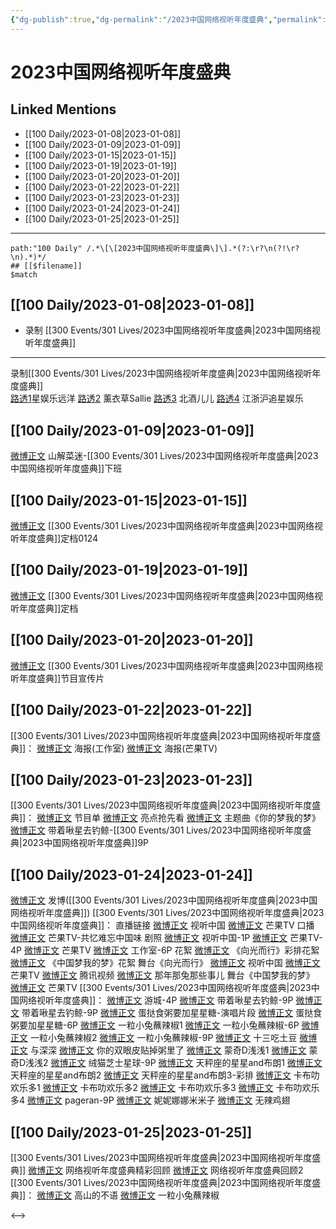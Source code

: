 ```yaml
---
{"dg-publish":true,"dg-permalink":"/2023中国网络视听年度盛典","permalink":"/2023中国网络视听年度盛典/","title":"2023中国网络视听年度盛典"}
---
```


# 2023中国网络视听年度盛典

## Linked Mentions
- [[100 Daily/2023-01-08\|2023-01-08]]
- [[100 Daily/2023-01-09\|2023-01-09]]
- [[100 Daily/2023-01-15\|2023-01-15]]
- [[100 Daily/2023-01-19\|2023-01-19]]
- [[100 Daily/2023-01-20\|2023-01-20]]
- [[100 Daily/2023-01-22\|2023-01-22]]
- [[100 Daily/2023-01-23\|2023-01-23]]
- [[100 Daily/2023-01-24\|2023-01-24]]
- [[100 Daily/2023-01-25\|2023-01-25]]


---

```expander
path:"100 Daily" /.*\[\[2023中国网络视听年度盛典\]\].*(?:\r?\n(?!\r?\n).*)*/
## [[$filename]]
$match
```
## [[100 Daily/2023-01-08\|2023-01-08]]
  - 录制 [[300 Events/301 Lives/2023中国网络视听年度盛典\|2023中国网络视听年度盛典]]
---
录制[[300 Events/301 Lives/2023中国网络视听年度盛典\|2023中国网络视听年度盛典]]  
[路透1](https://weibo.com/1029328390/MnpkyvuFE?refer_flag=1001030103_)星娱乐远洋
[路透2](https://weibo.com/5173098196/MnsGyottp?refer_flag=1001030103_) 薰衣草Sallie
[路透3](https://weibo.com/1952752357/MnsHMjTHx?refer_flag=1001030103_) 北酒儿儿
[路透4](https://weibo.com/7308723626/MnpnTCHYy?refer_flag=1001030103_) 江浙沪追星娱乐

## [[100 Daily/2023-01-09\|2023-01-09]]
[微博正文](https://m.weibo.cn/1803647442/4855955843451346) 山解菜迷-[[300 Events/301 Lives/2023中国网络视听年度盛典\|2023中国网络视听年度盛典]]下班
## [[100 Daily/2023-01-15\|2023-01-15]]
[微博正文](https://m.weibo.cn/7408066931/4858090933192792) [[300 Events/301 Lives/2023中国网络视听年度盛典\|2023中国网络视听年度盛典]]定档0124
## [[100 Daily/2023-01-19\|2023-01-19]]
[微博正文](https://m.weibo.cn/7408066931/4859608609596645) [[300 Events/301 Lives/2023中国网络视听年度盛典\|2023中国网络视听年度盛典]]定档
## [[100 Daily/2023-01-20\|2023-01-20]]
[微博正文](https://m.weibo.cn/7408066931/4860079192410254) [[300 Events/301 Lives/2023中国网络视听年度盛典\|2023中国网络视听年度盛典]]节目宣传片
## [[100 Daily/2023-01-22\|2023-01-22]]
[[300 Events/301 Lives/2023中国网络视听年度盛典\|2023中国网络视听年度盛典]]：
[微博正文](https://m.weibo.cn/7478855230/4860701183055265) 海报(工作室)
[微博正文](https://m.weibo.cn/1663088660/4860652822727406) 海报(芒果TV)
## [[100 Daily/2023-01-23\|2023-01-23]]
[[300 Events/301 Lives/2023中国网络视听年度盛典\|2023中国网络视听年度盛典]]：
[微博正文](https://m.weibo.cn/7408066931/4861103303825268) 节目单
[微博正文](https://m.weibo.cn/7408066931/4861069358534156) 亮点抢先看
[微博正文](https://m.weibo.cn/7408066931/4861046692513699) 主题曲《你的梦我的梦》
[微博正文](https://m.weibo.cn/3246571812/4861081829252730) 带着啾星去钓鲸-[[300 Events/301 Lives/2023中国网络视听年度盛典\|2023中国网络视听年度盛典]]9P
## [[100 Daily/2023-01-24\|2023-01-24]]
[微博正文](https://m.weibo.cn/1736988591/4861549720117487) 发博([[300 Events/301 Lives/2023中国网络视听年度盛典\|2023中国网络视听年度盛典]])
[[300 Events/301 Lives/2023中国网络视听年度盛典\|2023中国网络视听年度盛典]]：
直播链接
[微博正文](https://m.weibo.cn/7408066931/4861380413363128) 视听中国
[微博正文](https://m.weibo.cn/1663088660/4861512655307655) 芒果TV
口播
[微博正文](https://m.weibo.cn/1663088660/4861375090528626) 芒果TV-共忆难忘中国味
剧照
[微博正文](https://m.weibo.cn/7408066931/4861359977660906) 视听中国-1P
[微博正文](https://m.weibo.cn/1663088660/4861393947591772) 芒果TV-4P
[微博正文](https://m.weibo.cn/1663088660/4861573980490357) 芒果TV
[微博正文](https://m.weibo.cn/7478855230/4861539704638326) 工作室-6P
花絮
[微博正文](https://m.weibo.cn/1663088660/4861440873201931) 《向光而行》彩排花絮
[微博正文](https://m.weibo.cn/5337758780/4861415007978577) 《中国梦我的梦》花絮
舞台《向光而行》
[微博正文](https://m.weibo.cn/7408066931/4861542531596856) 视听中国
[微博正文](https://m.weibo.cn/1663088660/4861534058582525) 芒果TV
[微博正文](https://m.weibo.cn/2591595652/4861535652676752) 腾讯视频
[微博正文](https://m.weibo.cn/5532204093/4861543558154439) 那年那兔那些事儿
舞台《中国梦我的梦》
[微博正文](https://m.weibo.cn/1663088660/4861595622312965) 芒果TV
[[300 Events/301 Lives/2023中国网络视听年度盛典\|2023中国网络视听年度盛典]]：
[微博正文](https://m.weibo.cn/1801743981/4861367288862764) 游城-4P
[微博正文](https://m.weibo.cn/3246571812/4861380152527602) 带着啾星去钓鲸-9P
[微博正文](https://m.weibo.cn/3246571812/4861444938536849) 带着啾星去钓鲸-9P
[微博正文](https://m.weibo.cn/6048634807/4861430488630947) 蛋挞食粥要加星星糖-演唱片段
[微博正文](https://m.weibo.cn/6048634807/4861429050513001) 蛋挞食粥要加星星糖-6P
[微博正文](https://m.weibo.cn/1824010843/4861536893408343) 一粒小兔蘸辣椒1
[微博正文](https://m.weibo.cn/1824010843/4861536306465812) 一粒小兔蘸辣椒-6P
[微博正文](https://m.weibo.cn/1824010843/4861560717053466) 一粒小兔蘸辣椒2
[微博正文](https://m.weibo.cn/1824010843/4861559996944862) 一粒小兔蘸辣椒-9P
[微博正文](https://m.weibo.cn/2321178365/4861539088342007) 十三吃土豆
[微博正文](https://m.weibo.cn/7330448895/4861539552858259) 与深深
[微博正文](https://m.weibo.cn/1951132625/4861539972028479) 你的双眼皮贴掉粥里了
[微博正文](https://m.weibo.cn/5710850364/4861541709520442) 蒙奇D浅浅1
[微博正文](https://m.weibo.cn/5710850364/4861545002042559) 蒙奇D浅浅2
[微博正文](https://m.weibo.cn/7771428276/4861540013968609) 绒猫芝士星球-9P
[微博正文](https://m.weibo.cn/1537023544/4861548369284036) 天秤座的星星and布朗1
[微博正文](https://m.weibo.cn/1537023544/4861548428795629) 天秤座的星星and布朗2
[微博正文](https://m.weibo.cn/1537023544/4861554501880077) 天秤座的星星and布朗3-彩排
[微博正文](https://m.weibo.cn/5373127683/4861549246157207) 卡布叻欢乐多1
[微博正文](https://m.weibo.cn/5373127683/4861550156061583) 卡布叻欢乐多2
[微博正文](https://m.weibo.cn/5373127683/4861551871532497) 卡布叻欢乐多3
[微博正文](https://m.weibo.cn/5373127683/4861551876768996) 卡布叻欢乐多4
[微博正文](https://m.weibo.cn/7633014126/4861560042816362) pageran-9P
[微博正文](https://m.weibo.cn/1848110183/4861560856773855) 妮妮娜娜米米子
[微博正文](https://m.weibo.cn/7495641082/4861570368148567) 无辣鸡翅

## [[100 Daily/2023-01-25\|2023-01-25]]
[[300 Events/301 Lives/2023中国网络视听年度盛典\|2023中国网络视听年度盛典]]
[微博正文](https://m.weibo.cn/7408066931/4861836451647509) 网络视听年度盛典精彩回顾
[微博正文](https://m.weibo.cn/7408066931/4861912409712540) 网络视听年度盛典回顾2
[[300 Events/301 Lives/2023中国网络视听年度盛典\|2023中国网络视听年度盛典]]：
[微博正文](https://m.weibo.cn/7433526227/4861673489563821) 高山的不语
[微博正文](https://m.weibo.cn/1824010843/4861794138984220) 一粒小兔蘸辣椒

<-->
